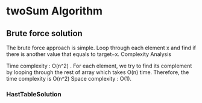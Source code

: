 # twoSum Algorithm

## Brute force solution
The brute force approach is simple. Loop through each element x and find if there is another value that equals to target−x.
Complexity Analysis

Time complexity : O(n^2)
. For each element, we try to find its complement by looping through the rest of array which takes O(n) time. Therefore, the time complexity is O(n^2)
Space complexity : O(1).

### HastTableSolution
